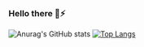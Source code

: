 ### Hello there 👋⚡
![Anurag's GitHub stats](https://github-readme-stats.vercel.app/api?username=sebsm&count_private=true)
[![Top Langs](https://github-readme-stats.vercel.app/api/top-langs/?username=sebsm)](https://github.com/anuraghazra/github-readme-stats)
<!--
**sebsm/sebsm** is a ✨ _special_ ✨ repository because its `README.md` (this file) appears on your GitHub profile.

Here are some ideas to get you started:

- 🔭 I’m currently working on ...
- 🌱 I’m currently learning ...
- 👯 I’m looking to collaborate on ...
- 🤔 I’m looking for help with ...
- 💬 Ask me about ...
- 📫 How to reach me: ...
- 😄 Pronouns: ...
- ⚡ Fun fact: ...
-->
